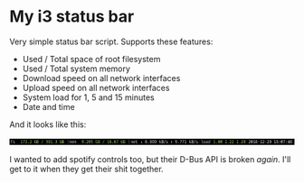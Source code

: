 # My i3 status bar

Very simple status bar script. Supports these features:

- Used / Total space of root filesystem
- Used / Total system memory
- Download speed on all network interfaces
- Upload speed on all network interfaces
- System load for 1, 5 and 15 minutes
- Date and time

And it looks like this:

![Screenshot](https://raw.githubusercontent.com/Fornax96/i3fstatus/master/screenshot.png)

I wanted to add spotify controls too, but their D-Bus API is broken _again_.
I'll get to it when they get their shit together.
